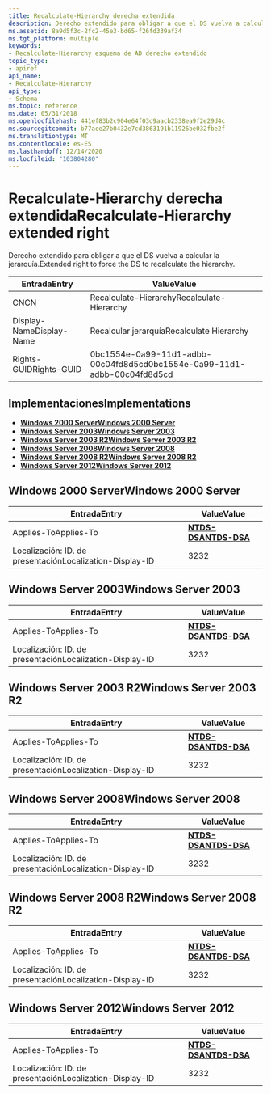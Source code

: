 ```yaml
---
title: Recalculate-Hierarchy derecha extendida
description: Derecho extendido para obligar a que el DS vuelva a calcular la jerarquía.
ms.assetid: 8a9d5f3c-2fc2-45e3-bd65-f26fd339af34
ms.tgt_platform: multiple
keywords:
- Recalculate-Hierarchy esquema de AD derecho extendido
topic_type:
- apiref
api_name:
- Recalculate-Hierarchy
api_type:
- Schema
ms.topic: reference
ms.date: 05/31/2018
ms.openlocfilehash: 441ef83b2c904e64f03d9aacb2338ea9f2e29d4c
ms.sourcegitcommit: b77ace27b0432e7cd3863191b11926be032fbe2f
ms.translationtype: MT
ms.contentlocale: es-ES
ms.lasthandoff: 12/14/2020
ms.locfileid: "103804280"
---
```

# <a name="recalculate-hierarchy-extended-right"></a><span data-ttu-id="459b0-104">Recalculate-Hierarchy derecha extendida</span><span class="sxs-lookup"><span data-stu-id="459b0-104">Recalculate-Hierarchy extended right</span></span>

<span data-ttu-id="459b0-105">Derecho extendido para obligar a que el DS vuelva a calcular la jerarquía.</span><span class="sxs-lookup"><span data-stu-id="459b0-105">Extended right to force the DS to recalculate the hierarchy.</span></span>



| <span data-ttu-id="459b0-106">Entrada</span><span class="sxs-lookup"><span data-stu-id="459b0-106">Entry</span></span> | <span data-ttu-id="459b0-107">Value</span><span class="sxs-lookup"><span data-stu-id="459b0-107">Value</span></span> |
|--------------|--------------------------------------|
| <span data-ttu-id="459b0-108">CN</span><span class="sxs-lookup"><span data-stu-id="459b0-108">CN</span></span>           | <span data-ttu-id="459b0-109">Recalculate-Hierarchy</span><span class="sxs-lookup"><span data-stu-id="459b0-109">Recalculate-Hierarchy</span></span>                |
| <span data-ttu-id="459b0-110">Display-Name</span><span class="sxs-lookup"><span data-stu-id="459b0-110">Display-Name</span></span> | <span data-ttu-id="459b0-111">Recalcular jerarquía</span><span class="sxs-lookup"><span data-stu-id="459b0-111">Recalculate Hierarchy</span></span>                |
| <span data-ttu-id="459b0-112">Rights-GUID</span><span class="sxs-lookup"><span data-stu-id="459b0-112">Rights-GUID</span></span>  | <span data-ttu-id="459b0-113">0bc1554e-0a99-11d1-adbb-00c04fd8d5cd</span><span class="sxs-lookup"><span data-stu-id="459b0-113">0bc1554e-0a99-11d1-adbb-00c04fd8d5cd</span></span> |



## <a name="implementations"></a><span data-ttu-id="459b0-114">Implementaciones</span><span class="sxs-lookup"><span data-stu-id="459b0-114">Implementations</span></span>

-   [<span data-ttu-id="459b0-115">**Windows 2000 Server**</span><span class="sxs-lookup"><span data-stu-id="459b0-115">**Windows 2000 Server**</span></span>](#windows-2000-server)
-   [<span data-ttu-id="459b0-116">**Windows Server 2003**</span><span class="sxs-lookup"><span data-stu-id="459b0-116">**Windows Server 2003**</span></span>](#windows-server-2003)
-   [<span data-ttu-id="459b0-117">**Windows Server 2003 R2**</span><span class="sxs-lookup"><span data-stu-id="459b0-117">**Windows Server 2003 R2**</span></span>](#windows-server-2003-r2)
-   [<span data-ttu-id="459b0-118">**Windows Server 2008**</span><span class="sxs-lookup"><span data-stu-id="459b0-118">**Windows Server 2008**</span></span>](#windows-server-2008)
-   [<span data-ttu-id="459b0-119">**Windows Server 2008 R2**</span><span class="sxs-lookup"><span data-stu-id="459b0-119">**Windows Server 2008 R2**</span></span>](#windows-server-2008-r2)
-   [<span data-ttu-id="459b0-120">**Windows Server 2012**</span><span class="sxs-lookup"><span data-stu-id="459b0-120">**Windows Server 2012**</span></span>](#windows-server-2012)

## <a name="windows-2000-server"></a><span data-ttu-id="459b0-121">Windows 2000 Server</span><span class="sxs-lookup"><span data-stu-id="459b0-121">Windows 2000 Server</span></span>



| <span data-ttu-id="459b0-122">Entrada</span><span class="sxs-lookup"><span data-stu-id="459b0-122">Entry</span></span> | <span data-ttu-id="459b0-123">Value</span><span class="sxs-lookup"><span data-stu-id="459b0-123">Value</span></span> |
|-------------------------|------------------------------------------|
| <span data-ttu-id="459b0-124">Applies-To</span><span class="sxs-lookup"><span data-stu-id="459b0-124">Applies-To</span></span>              | [<span data-ttu-id="459b0-125">**NTDS-DSA**</span><span class="sxs-lookup"><span data-stu-id="459b0-125">**NTDS-DSA**</span></span>](c-ntdsdsa.md)<br/> |
| <span data-ttu-id="459b0-126">Localización: ID. de presentación</span><span class="sxs-lookup"><span data-stu-id="459b0-126">Localization-Display-ID</span></span> | <span data-ttu-id="459b0-127">32</span><span class="sxs-lookup"><span data-stu-id="459b0-127">32</span></span>                                       |



## <a name="windows-server-2003"></a><span data-ttu-id="459b0-128">Windows Server 2003</span><span class="sxs-lookup"><span data-stu-id="459b0-128">Windows Server 2003</span></span>



| <span data-ttu-id="459b0-129">Entrada</span><span class="sxs-lookup"><span data-stu-id="459b0-129">Entry</span></span> | <span data-ttu-id="459b0-130">Value</span><span class="sxs-lookup"><span data-stu-id="459b0-130">Value</span></span> |
|-------------------------|------------------------------------------|
| <span data-ttu-id="459b0-131">Applies-To</span><span class="sxs-lookup"><span data-stu-id="459b0-131">Applies-To</span></span>              | [<span data-ttu-id="459b0-132">**NTDS-DSA**</span><span class="sxs-lookup"><span data-stu-id="459b0-132">**NTDS-DSA**</span></span>](c-ntdsdsa.md)<br/> |
| <span data-ttu-id="459b0-133">Localización: ID. de presentación</span><span class="sxs-lookup"><span data-stu-id="459b0-133">Localization-Display-ID</span></span> | <span data-ttu-id="459b0-134">32</span><span class="sxs-lookup"><span data-stu-id="459b0-134">32</span></span>                                       |



## <a name="windows-server-2003-r2"></a><span data-ttu-id="459b0-135">Windows Server 2003 R2</span><span class="sxs-lookup"><span data-stu-id="459b0-135">Windows Server 2003 R2</span></span>



| <span data-ttu-id="459b0-136">Entrada</span><span class="sxs-lookup"><span data-stu-id="459b0-136">Entry</span></span> | <span data-ttu-id="459b0-137">Value</span><span class="sxs-lookup"><span data-stu-id="459b0-137">Value</span></span> |
|-------------------------|------------------------------------------|
| <span data-ttu-id="459b0-138">Applies-To</span><span class="sxs-lookup"><span data-stu-id="459b0-138">Applies-To</span></span>              | [<span data-ttu-id="459b0-139">**NTDS-DSA**</span><span class="sxs-lookup"><span data-stu-id="459b0-139">**NTDS-DSA**</span></span>](c-ntdsdsa.md)<br/> |
| <span data-ttu-id="459b0-140">Localización: ID. de presentación</span><span class="sxs-lookup"><span data-stu-id="459b0-140">Localization-Display-ID</span></span> | <span data-ttu-id="459b0-141">32</span><span class="sxs-lookup"><span data-stu-id="459b0-141">32</span></span>                                       |



## <a name="windows-server-2008"></a><span data-ttu-id="459b0-142">Windows Server 2008</span><span class="sxs-lookup"><span data-stu-id="459b0-142">Windows Server 2008</span></span>



| <span data-ttu-id="459b0-143">Entrada</span><span class="sxs-lookup"><span data-stu-id="459b0-143">Entry</span></span> | <span data-ttu-id="459b0-144">Value</span><span class="sxs-lookup"><span data-stu-id="459b0-144">Value</span></span> |
|-------------------------|------------------------------------------|
| <span data-ttu-id="459b0-145">Applies-To</span><span class="sxs-lookup"><span data-stu-id="459b0-145">Applies-To</span></span>              | [<span data-ttu-id="459b0-146">**NTDS-DSA**</span><span class="sxs-lookup"><span data-stu-id="459b0-146">**NTDS-DSA**</span></span>](c-ntdsdsa.md)<br/> |
| <span data-ttu-id="459b0-147">Localización: ID. de presentación</span><span class="sxs-lookup"><span data-stu-id="459b0-147">Localization-Display-ID</span></span> | <span data-ttu-id="459b0-148">32</span><span class="sxs-lookup"><span data-stu-id="459b0-148">32</span></span>                                       |



## <a name="windows-server-2008-r2"></a><span data-ttu-id="459b0-149">Windows Server 2008 R2</span><span class="sxs-lookup"><span data-stu-id="459b0-149">Windows Server 2008 R2</span></span>



| <span data-ttu-id="459b0-150">Entrada</span><span class="sxs-lookup"><span data-stu-id="459b0-150">Entry</span></span> | <span data-ttu-id="459b0-151">Value</span><span class="sxs-lookup"><span data-stu-id="459b0-151">Value</span></span> |
|-------------------------|------------------------------------------|
| <span data-ttu-id="459b0-152">Applies-To</span><span class="sxs-lookup"><span data-stu-id="459b0-152">Applies-To</span></span>              | [<span data-ttu-id="459b0-153">**NTDS-DSA**</span><span class="sxs-lookup"><span data-stu-id="459b0-153">**NTDS-DSA**</span></span>](c-ntdsdsa.md)<br/> |
| <span data-ttu-id="459b0-154">Localización: ID. de presentación</span><span class="sxs-lookup"><span data-stu-id="459b0-154">Localization-Display-ID</span></span> | <span data-ttu-id="459b0-155">32</span><span class="sxs-lookup"><span data-stu-id="459b0-155">32</span></span>                                       |



## <a name="windows-server-2012"></a><span data-ttu-id="459b0-156">Windows Server 2012</span><span class="sxs-lookup"><span data-stu-id="459b0-156">Windows Server 2012</span></span>



| <span data-ttu-id="459b0-157">Entrada</span><span class="sxs-lookup"><span data-stu-id="459b0-157">Entry</span></span> | <span data-ttu-id="459b0-158">Value</span><span class="sxs-lookup"><span data-stu-id="459b0-158">Value</span></span> |
|-------------------------|------------------------------------------|
| <span data-ttu-id="459b0-159">Applies-To</span><span class="sxs-lookup"><span data-stu-id="459b0-159">Applies-To</span></span>              | [<span data-ttu-id="459b0-160">**NTDS-DSA**</span><span class="sxs-lookup"><span data-stu-id="459b0-160">**NTDS-DSA**</span></span>](c-ntdsdsa.md)<br/> |
| <span data-ttu-id="459b0-161">Localización: ID. de presentación</span><span class="sxs-lookup"><span data-stu-id="459b0-161">Localization-Display-ID</span></span> | <span data-ttu-id="459b0-162">32</span><span class="sxs-lookup"><span data-stu-id="459b0-162">32</span></span>                                       |



 

 





